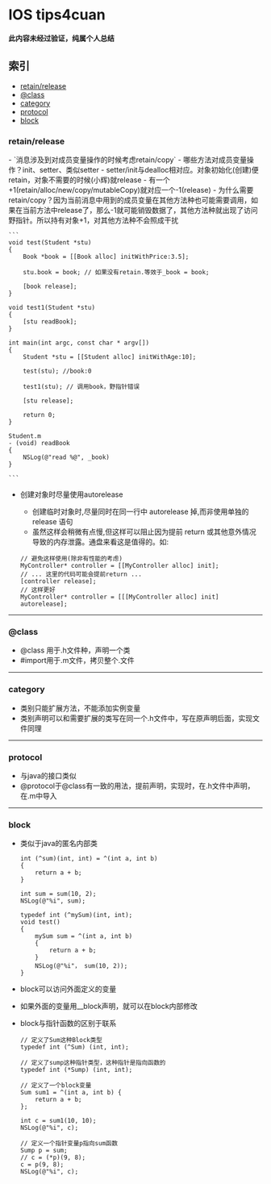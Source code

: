 # IOS tips4cuan

**此内容未经过验证，纯属个人总结**
## 索引
- [retain/release](#retain_release)
- [@class](#@class)
- [category](#category)
- [protocol](#protocol)
- [block](#block)



<h3 id="retain_release"> retain/release </h3>
- `消息涉及到对成员变量操作的时候考虑retain/copy`
- 哪些方法对成员变量操作？init、setter、类似setter
- setter/init与dealloc相对应。对象初始化(创建)便retain，对象不需要的时候(小辉)就release
- 有一个+1(retain/alloc/new/copy/mutableCopy)就对应一个-1(release)
- 为什么需要retain/copy？因为当前消息中用到的成员变量在其他方法种也可能需要调用，如果在当前方法中release了，那么-1就可能销毁数据了，其他方法种就出现了访问野指针。所以持有对象+1，对其他方法种不会照成干扰

	```
	void test(Student *stu) 
	{
	    Book *book = [[Book alloc] initWithPrice:3.5];
	
	    stu.book = book; // 如果没有retain.等效于_book = book;
	
	    [book release];
	}
	
	void test1(Student *stu) 
	{
	    [stu readBook];
	}
	
	int main(int argc, const char * argv[])
	{
		Student *stu = [[Student alloc] initWithAge:10];
	
		test(stu); //book:0
	
		test1(stu); // 调用book，野指针错误
	
		[stu release];
	
	    return 0;
	}
	
	Student.m
	- (void) readBook
	{
		NSLog(@"read %@", _book)
	} 
	
	```

- 创建对象时尽量使用autorelease	- 创建临时对象时,尽量同时在同一行中 autorelease 掉,而非使用单独的 release 语句	- 虽然这样会稍微有点慢,但这样可以阻止因为提前 return 或其他意外情况导致的内存泄露。通盘来看这是值得的。如:
		```	// 避免这样使用(除非有性能的考虑)	MyController* controller = [[MyController alloc] init];	// ... 这里的代码可能会提前return ...	[controller release];	// 这样更好	MyController* controller = [[[MyController alloc] init] autorelease];
	```---

<h3 id="@class"> @class </h3>

- @class 用于.h文件种，声明一个类
- \#import用于.m文件，拷贝整个.文件

---

<h3 id="category"> category </h3>

- 类别只能扩展方法，不能添加实例变量
- 类别声明可以和需要扩展的类写在同一个.h文件中，写在原声明后面，实现文件同理

---

<h3 id="protocol"> protocol </h3>

- 与java的接口类似
- @protocol于@class有一致的用法，提前声明，实现时，在.h文件中声明，在.m中导入

---

<h3 id="block"> block </h3>

- 类似于java的匿名内部类

	```
	int (^sum)(int, int) = ^(int a, int b)
	{
		return a + b;
	}
	
	int sum = sum(10, 2);
	NSLog(@"%i", sum); 
	```
	
	```
	typedef int (^mySum)(int, int);
	void test()
	{
		mySum sum = ^(int a, int b)
		{
			return a + b;
		}
		NSLog(@"%i"， sum(10, 2));
	}
	```
- block可以访问外面定义的变量
- 如果外面的变量用__block声明，就可以在block内部修改
- block与指针函数的区别于联系

	```
	// 定义了Sum这种Block类型
    typedef int (^Sum) (int, int);
    
    // 定义了sump这种指针类型，这种指针是指向函数的
    typedef int (*Sump) (int, int);
    
    // 定义了一个block变量
    Sum sum1 = ^(int a, int b) {
        return a + b;
    };
    
    int c = sum1(10, 10);
    NSLog(@"%i", c);
    
    // 定义一个指针变量p指向sum函数
    Sump p = sum;
    // c = (*p)(9, 8);
    c = p(9, 8);
    NSLog(@"%i", c);
	```














